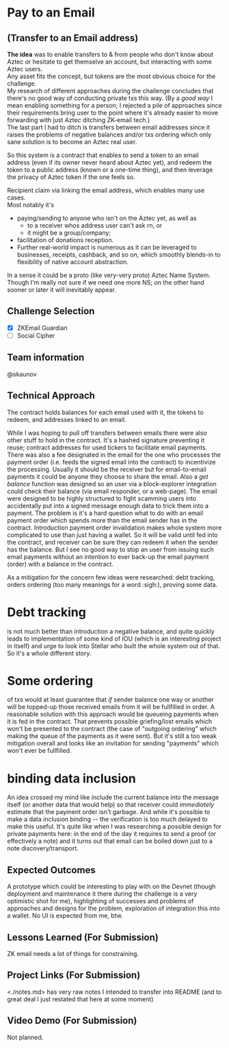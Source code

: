 # Pay to an Email
## (Transfer to an Email address)

**The idea** was to enable transfers to & from people who don't know about Aztec or hesitate to get themselve an account, but interacting with some Aztec users. \
Any asset fits the concept, but tokens are the most obvious choice for the challenge. \
My research of different approaches during the challenge concludes that there's no good way of conducting private txs this way. (By a _good way_ I mean enabling something for a person; I rejected a pile of approaches since their requirements bring user to the point where it's already easier to move forwarding with just Aztec ditching ZK-email tech.) \
The last part I had to ditch is transfers between email addresses since it raises the problems of negative balances and/or txs ordering which only sane solution is to become an Aztec real user.

So this system is a contract that enables to send a token to an email address (even if its owner never heard about Aztec yet), and redeem the token to a public address (known or a one-time thing), and then leverage the privacy of Aztec token if the one feels so.

Recipient claim via linking the email address, which enables many use cases. \
Most notably it's 
* paying/sending to anyone who isn't on the Aztec yet, as well as
  * to a receiver whos address user can't ask rn, or
  * it might be a group/company;
* facilitation of donations reception.
* Further real-world impact is numerous as it can be leveraged to businesses, receipts, cashback, and so on, which smoothly blends-in to flexibility of native account abstraction.

In a sense it could be a proto (like very-very proto) Aztec Name System. Though I'm really not sure if we need one more NS; on the other hand sooner or later it will inevitably appear.

## Challenge Selection
- [x] ZKEmail Guardian
- [ ] Social Cipher

## Team information
@skaunov

## Technical Approach
The contract holds balances for each email used with it, the tokens to redeem, and addresses linked to an email.

While I was hoping to pull off transfers between emails there were also other stuff to hold in the contract. It's a hashed signature preventing it reuse; contract addresses for used tickers to facilitate email payments. There was also a fee designated in the email for the one who processes the payment order (i.e. feeds the signed email into the contract) to incentivize the processing. Usually it should be the receiver but for email-to-email payments it could be anyone they choose to share the email. Also a _get balance_ function was designed so an user via a block-explorer integration could check their balance (via email responder, or a web-page). The email were designed to be highly structured to fight scamming users into accidentally put into a signed message enough data to trick them into a payment. The problem is it's a hard question what to do with an email payment order which spends more than the email sender has in the contract. Introduction payment order invalidation makes whole system more complicated to use than just having a wallet. So it will be valid until fed into the contract, and receiver can be sure they can redeem it when the sender has the balance. But I see no good way to stop an user from issuing such email payments without an intention to ever back-up the email payment (order) with a balance in the contract. 

As a mitigation for the concern few ideas were researched: debt tracking, orders ordering (too many meanings for a word :sigh:), proving some data. 

# Debt tracking 
is not much better than introduction a negative balance, and quite quickly leads to implementation of some kind of IOU (which is an interesting project in itself) and urge to look into Stellar who built the whole system out of that. So it's a whole different story.

# Some ordering 
of txs would at least guarantee that *if* sender balance one way or another will be topped-up those received emails from it will be fullfilled in order. A reasonable solution with this approach would be queueing payments when it is fed in the contract. That prevents possible griefing/lost emails which won't be presented to the contract (the case of "outgoing ordering" which making the queue of the payments as it were sent). But it's still a too weak mitigation overall and looks like an invitation for sending "payments" which won't ever be fullfilled.

# binding data inclusion
An idea crossed my mind like include the current balance into the message itself (or another data that would help) so that receiver could *immediately* estimate that the payment order isn't garbage. And while it's possible to make a data inclusion binding -- the verification is too much delayed to make this useful. It's quite like when I was researching a possible design for private payments here: in the end of the day it requires to send a proof (or effectively a note) and it turns out that email can be boiled down just to a note discovery/transport.

## Expected Outcomes
A prototype which could be interesting to play with on the Devnet (though deployment and maintenance it there during the challenge is a very optimistic shot for me), highlighting of successes and problems of approaches and designs for the problem, exploration of integration this into a wallet. No UI is expected from me, btw.

## Lessons Learned (For Submission)

ZK email needs a lot of things for constraining.

## Project Links (For Submission)

<./notes.md> has very raw notes I intended to transfer into README (and to great deal I just restated that here at some moment)

## Video Demo (For Submission)

Not planned.